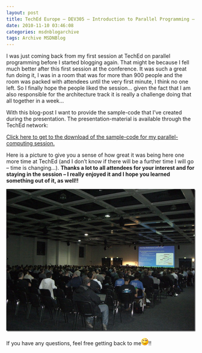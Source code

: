 ```yaml
---
layout: post
title: TechEd Europe – DEV305 – Introduction to Parallel Programming – Session Demos Download
date: 2010-11-10 03:46:08
categories: msdnblogarchive
tags: Archive MSDNBlog
---
```


I was just coming back from my first session at TechEd on parallel programming before I started blogging again. That might be because I fell much better after this first session at the conference. It was such a great fun doing it, I was in a room that was for more than 900 people and the room was packed with attendees until the very first minute, I think no one left. So I finally hope the people liked the session… given the fact that I am also responsible for the architecture track it is really a challenge doing that all together in a week…

 With this blog-post I want to provide the sample-code that I’ve created during the presentation. The presentation-material is available through the TechEd network:

 [Click here to get to the download of the sample-code for my parallel-computing session.](http://cid-d37c9d7bfbce8418.office.live.com/self.aspx/Public/Presentations/20101110-DEV305-ParallelSessionDemosTechEd.zip)

 Here is a picture to give you a sense of how great it was being here one more time at TechEd (and I don’t know if there will be a further time I will go – time is changing…). **Thanks a lot to all attendees for your interest and for staying in the session – I really enjoyed it and I hope you learned something out of it, as well!!**

 [![CIMG0057](https://github.com/mszcool/oldmsdnblogarchive/blob/master/media/MSDNBlogsFS/prod.evol.blogs.msdn.com/CommunityServer.Blogs.Components.WeblogFiles/00/00/00/32/26/metablogapi/0216.CIMG0057_thumb_7F851C24.jpg?raw=true "CIMG0057")](https://github.com/mszcool/oldmsdnblogarchive/blob/master/media/MSDNBlogsFS/prod.evol.blogs.msdn.com/CommunityServer.Blogs.Components.WeblogFiles/00/00/00/32/26/metablogapi/3324.CIMG0057_09A9E31D.jpg?raw=true)

 If you have any questions, feel free getting back to me![Winking smile](https://github.com/mszcool/oldmsdnblogarchive/blob/master/media/MSDNBlogsFS/prod.evol.blogs.msdn.com/CommunityServer.Blogs.Components.WeblogFiles/00/00/00/32/26/metablogapi/1185.wlEmoticon-winkingsmile_3B150518.png?raw=true)!!


